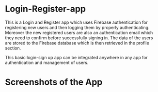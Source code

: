 # Login-Register-app
This is a Login and Register app which uses Firebase authentication for registering new users and then logging them by properly authenticating. Moreover the new registered users are also an authentication email which they need to confirm before successfully signing in. The data of the users are stored to the Firebase database which is then retrieved in the profile section. 

This basic login-sign up app can be integrated anywhere in any app for authentication and management of users.

# Screenshots of the App

